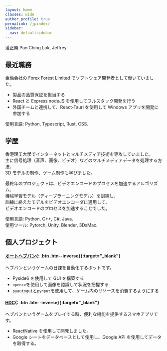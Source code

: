 ```yaml
---
layout: home
classes: wide
author_profile: true
permalink: /jpindex/
sidebar:
  nav: defaultsidebar
---
```


潘正樂 Pun Ching Lok, Jeffrey

## 最近職務

金融会社の Forex Forest Limited でソフトウェア開発者として働いていました。

- 製品の品質保証を担当する
- React と Express nodeJS を使用してフルスタック開発を行う
- 外国チームと連携して、React-Tauri を使用して Windows アプリを開発に参加する

使用言語: Python, Typescript, Rust, CSS.

## 学歴

香港理工大學でインターネットとマルチメディア技術を専攻していました。 \
主に信号処理（音声、画像、ビデオ）などのマルチメディアデータを処理する方法、\
3D モデルの制作、ゲーム制作も学びました。

最終年のプロジェクトは、ビデオエンコードのプロセスを加速するアルゴリズム、\
機械学習モデル（ディープラーニングモデル）を訓練し、\
訓練に終えたモデルをビデオエンコーダに適用して、\
ビデオエンコードのプロセスを加速することでした。

使用言語: Python, C++, C#, Java. \
使用ツール: Pytorch, Unity, Blender, 3DsMax.

## 個人プロジェクト

#### [オートヘブバン](https://github.com/jeffreytano/AutoHvbn){: .btn .btn--inverse}{:target="\_blank"}

ヘブバンというゲームの日課を自動化するボットです。

- Pyside6 を使用して GUI を構築する
- `opencv`を使用して画像を認識して状況を把握する
- `pyautogui`と`pynput`を使用して、ゲーム内のリソースを消費するようにする

#### [HDC](https://github.com/jeffreytano/HDC){: .btn .btn--inverse}{:target="\_blank"}

ヘブバンというゲームをプレイする時、便利な機能を提供するスマホアプリです。

- ReactNative を使用して開発しました。
- Google シートをデータベースとして使用し、Google API を使用してデータを取得する。

<!--

I am a undergraduate student in The Hong Kong Polytechnic University, major in Internet and Multimedia Technology.
Most of my courses were studying signal processing and programming. I experienced C++, C#, Java, Pascal, Python.
My final year project is Fast Algorithms for Versatile Video Coding,  it is basically training a machine learning model (deep learning model) for a video encoder, trying to skip some unlikely options for it to speed up the video encoding process.

Also, as a enthusiast of Japanese culture, I learn Japenese by mostly self studying and barely able to communicate in Japanese.
Watching anime and streams from both Japan and NA is my daily entertainment.  I would say my english and japanese are getting better just because of watching streams.

自己紹介　日本語ヴァージョン

僕の名前は潘正樂、香港人です。　
香港理工大学で勉強している大学生です。2022年の夏で卒業。
日本の文化とエンターテインメントが好きで、ある程度日本語に自習しました   -->

<!-- [Primary Button Text](/blenderwork/){: .btn .btn--primary} -->

<!-- ## Gaming and YouTube
[Miko sleep well3](/page1/){: .btn--primary}
[testing2](/test1/)
[EIE3103](/LectureNotes/EIE3103/)

[LectureNotes](/LectureNotes/) -->
